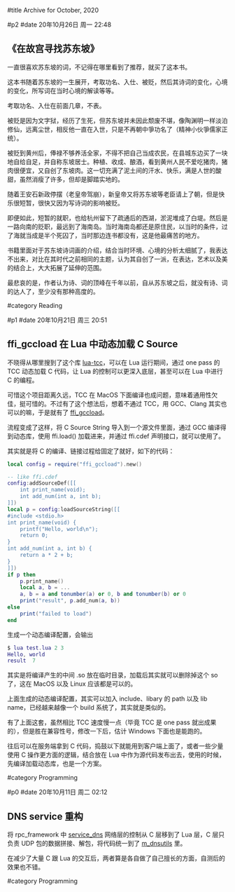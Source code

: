 #title Archive for October, 2020

#p2
#date 20年10月26日 周一 22:48

## 《在故宫寻找苏东坡》

一直很喜欢苏东坡的词，不记得在哪里看到了推荐，就买了这本书。

这本书随着苏东坡的一生展开，考取功名、入仕、被贬，然后其诗词的变化，心境的变化，所写词在当时心境的解读等等。

考取功名、入仕在前面几章，不表。

被贬是因为文字狱，经历了生死，但苏东坡并未因此颓废不堪，像陶渊明一样淡泊修仙，远离尘世，相反他一直在入世，只是不再朝中爭功名了（精神小伙爭儒家正统）。

被贬到黄州后，俸禄不够养活全家，不得不把自己当成农民，在县城东边买了一块地自给自足，并自称东坡居士。种植、收成、酿酒，看到黄州人民不爱吃猪肉，猪肉很便宜，又自创了东坡肉。这一切充满了泥土间的汗水、快乐，满是人世的酸甜，虽然消瘦了许多，但却是脚踏实地的。

随着王安石新政停摆（老皇帝驾崩），新皇帝又将苏东坡等老臣请上了朝，但是快乐很短暂，很快又因为写诗词的影响被贬。

即便如此，短暂的就职，也给杭州留下了疏通后的西湖，淤泥堆成了白堤。然后是一路向南的贬职，最远到了海南岛。当时海南岛都还是原住民，以当时的条件，过了海就当成是半个死囚了，当时那边连书都没有，这是他最痛苦的地方。

书籍里面对于苏东坡诗词画的介绍，结合当时环境、心境的分析太细腻了，我表达不出来，对比在其时代之前相同的主题，认为其自创了一派，在表达，艺术以及美的结合上，大大拓展了延伸的范围。

最悲哀的是，作者认为诗、词的顶峰在千年以前，自从苏东坡之后，就没有诗、词的达人了，至少没有那种高度的。

#category Reading


#p1
#date 20年10月21日 周三 20:51

## ffi_gccload 在 Lua 中动态加载 C Source

不晓得从哪里搜到了这个库 [lua-tcc](https://github.com/javierguerragiraldez/lua-tcc)，可以在 Lua 运行期间，通过 one pass 的 TCC 动态加载 C 代码，让 Lua 的控制可以更深入底层，甚至可以在 Lua 中进行 C 的编程。

可惜这个项目距离久远，TCC 在 MacOS 下面编译也成问题，意味着通用性欠佳，挺可惜的。不过有了这个想法后，想着不通过 TCC，用 GCC、Clang 其实也可以的嘛，于是就有了 [ffi_gccload](https://github.com/lalawue/ffi_gccload)。

流程变成了这样，将 C Source String 导入到一个源文件里面，通过 GCC 编译得到动态库，使用 ffi.load() 加载进来，并通过 ffi.cdef 声明接口，就可以使用了。

其实就是将 C 的编译、链接过程给固定了就好，如下的代码：

```lua
local config = require("ffi_gccload").new()

-- like ffi.cdef
config:addSourceDef([[
    int print_name(void);
    int add_num(int a, int b); 
]])
local p = config:loadSourceString([[
#include <stdio.h>
int print_name(void) {
    printf("Hello, world\n");
    return 0;
}
int add_num(int a, int b) {
    return a * 2 + b;
}
]])
if p then
    p.print_name()
    local a, b = ...
    a, b = a and tonumber(a) or 0, b and tonumber(b) or 0
    print("result", p.add_num(a, b))
else
    print("failed to load")
end
```

生成一个动态编译配置，会输出

```lua
$ lua test.lua 2 3
Hello, world
result  7
```

其实是将编译产生的中间 .so 放在临时目录，加载后其实就可以删除掉这个 so 了，这在 MacOS 以及 Linux 应该都是可以的。

上面生成的动态编译配置，其实可以加入 include、libary 的 path 以及 lib name，已经越来越像一个 build 系统了，其实就是类似的。

有了上面这套，虽然相比 TCC 速度慢一点（毕竟 TCC 是 one pass 就出成果的），但是胜在兼容性号，修改一下后，估计 Windows 下面也是能跑的。

往后可以在服务端拿到 C 代码，捣鼓以下就能用到客户端上面了，或者一些少量使用 C 操作更方面的逻辑，结合放在 Lua 中作为源代码发布出去，使用的时候，先编译加载动态库，也是一个方案。

#category Programming


#p0
#date 20年10月11日 周二 02:12

## DNS service 重构

将 rpc_framework 中 [service_dns](https://github.com/lalawue/rpc_framework/tree/master/apps/service_dns) 网络层的控制从 C 层移到了 Lua 层，C 层只负责 UDP 包的数据拼接、解包，将代码统一到了 [m_dnsutils](https://github.com/lalawue/m_dnsutils) 里。

在减少了大量 C 跟 Lua 的交互后，两者算是各自做了自己擅长的方面，自测后的效果也不错。

#category Programming